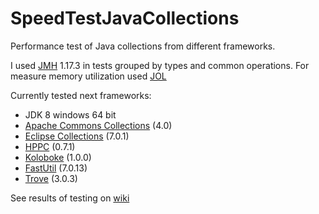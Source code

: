 # SpeedTestJavaCollections
Performance test of Java collections from different frameworks.

I used [JMH](http://java-performance.info/jmh/) 1.17.3 in tests grouped by types and common operations.
For measure memory utilization used [JOL](http://openjdk.java.net/projects/code-tools/jol/)

Currently tested next frameworks:
- JDK 8 windows 64 bit
- [Apache Commons Collections](http://commons.apache.org/proper/commons-collections/) (4.0)
- [Eclipse Collections](https://www.eclipse.org/collections/) (7.0.1)
- [HPPC](http://labs.carrotsearch.com/hppc.html) (0.7.1)
- [Koloboke](https://github.com/OpenHFT/Koloboke) (1.0.0)
- [FastUtil](http://fastutil.di.unimi.it/) (7.0.13)
- [Trove](http://trove.starlight-systems.com/) (3.0.3)

See results of testing on [wiki](https://github.com/VSergey/SpeedTestJavaCollections/wiki)
